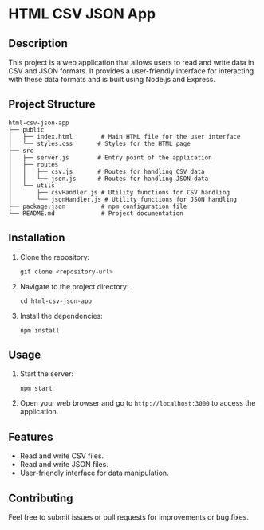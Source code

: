 # HTML CSV JSON App

## Description
This project is a web application that allows users to read and write data in CSV and JSON formats. It provides a user-friendly interface for interacting with these data formats and is built using Node.js and Express.

## Project Structure
```
html-csv-json-app
├── public
│   ├── index.html        # Main HTML file for the user interface
│   └── styles.css       # Styles for the HTML page
├── src
│   ├── server.js        # Entry point of the application
│   ├── routes
│   │   ├── csv.js       # Routes for handling CSV data
│   │   └── json.js      # Routes for handling JSON data
│   └── utils
│       ├── csvHandler.js # Utility functions for CSV handling
│       └── jsonHandler.js # Utility functions for JSON handling
├── package.json          # npm configuration file
└── README.md             # Project documentation
```

## Installation
1. Clone the repository:
   ```
   git clone <repository-url>
   ```
2. Navigate to the project directory:
   ```
   cd html-csv-json-app
   ```
3. Install the dependencies:
   ```
   npm install
   ```

## Usage
1. Start the server:
   ```
   npm start
   ```
2. Open your web browser and go to `http://localhost:3000` to access the application.

## Features
- Read and write CSV files.
- Read and write JSON files.
- User-friendly interface for data manipulation.

## Contributing
Feel free to submit issues or pull requests for improvements or bug fixes.